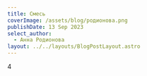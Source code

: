 ```yaml
---
title: Смесь
coverImage: /assets/blog/родионова.png
publishDate: 13 Sep 2023
select_author:
  - Анна Родионова
layout: ../../layouts/BlogPostLayout.astro
---
```

4